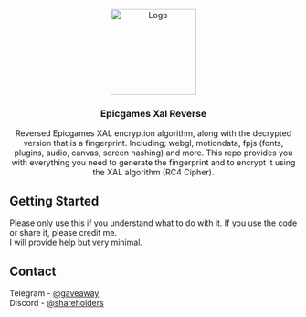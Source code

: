 <!-- PROJECT LOGO -->
<br />
<div align="center">
  <a href="https://github.com/Probabilities/Epicgames-Xal-Reverse">
    <img src="https://upload.wikimedia.org/wikipedia/commons/thumb/3/31/Epic_Games_logo.svg/1200px-Epic_Games_logo.svg.png" alt="Logo" width="150" height="150">
  </a>

  <h3 align="center">Epicgames Xal Reverse</h3>

  <p align="center">
    Reversed Epicgames XAL encryption algorithm, along with the decrypted version that is a fingerprint. Including; webgl, motiondata, fpjs (fonts, plugins, audio, canvas, screen hashing) and more. This repo provides you with everything you need to generate the fingerprint and to encrypt it using the XAL algorithm (RC4 Cipher).
</div>

<!-- GETTING STARTED -->
## Getting Started

Please only use this if you understand what to do with it. If you use the code or share it, please credit me.
<br />
I will provide help but very minimal.

<!-- CONTACT -->
## Contact

Telegram - [@gaveaway](https://t.me/gaveaway)
<br />
Discord - [@shareholders](https://discord.com/users/192475130134265856)

